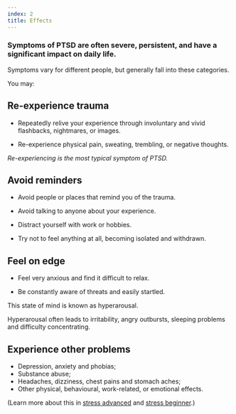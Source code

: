 ```yaml
---
index: 2
title: Effects
---
```

### Symptoms of PTSD are often severe, persistent, and have a significant impact on daily life.

Symptoms vary for different people, but generally fall into these categories. 

You may: 

## Re-experience trauma  

*	Repeatedly relive your experience through involuntary and vivid flashbacks, nightmares, or images. 

*	Re-experience physical pain, sweating, trembling, or negative thoughts.

_Re-experiencing is the most typical symptom of PTSD._

## Avoid reminders

*	Avoid people or places that remind you of the trauma.

*	Avoid talking to anyone about your experience. 

*	Distract yourself with work or hobbies. 

*	Try not to feel anything at all, becoming isolated and withdrawn.

## Feel on edge  

*	Feel very anxious and find it difficult to relax. 

*	Be constantly aware of threats and easily startled. 

This state of mind is known as hyperarousal. 

Hyperarousal often leads to irritability, angry outbursts, sleeping problems and difficulty concentrating.

## Experience other problems  

*   Depression, anxiety and phobias;  
*   Substance abuse;  
*   Headaches, dizziness, chest pains and stomach aches;  
*   Other physical, behavioural, work-related, or emotional effects.  

(Learn more about this in [stress advanced](umbrella://stress/stress/advanced) and [stress beginner](umbrella://stress/stress/beginner).)
